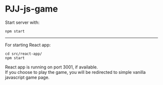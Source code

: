 # PJJ-js-game

Start server with:
```
npm start
```
----
For starting React app: 
```
cd src/react-app/
npm start
```

React app is running on port 3001, if available.<br> If you choose to play the game, you will be redirected to simple vanilla javascript game page.
